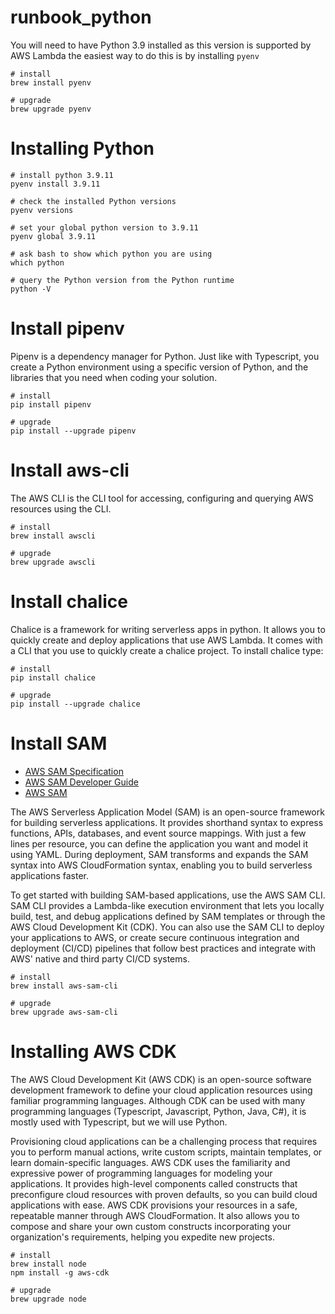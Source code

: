 # runbook_python


You will need to have Python 3.9 installed as this version is supported by AWS Lambda
the easiest way to do this is by installing `pyenv`

```
# install
brew install pyenv

# upgrade
brew upgrade pyenv
```

# Installing Python

```
# install python 3.9.11
pyenv install 3.9.11

# check the installed Python versions
pyenv versions

# set your global python version to 3.9.11
pyenv global 3.9.11

# ask bash to show which python you are using
which python

# query the Python version from the Python runtime
python -V
```

# Install pipenv

Pipenv is a dependency manager for Python. Just like with Typescript, you 
create a Python environment using a specific version of Python, and 
the libraries that you need when coding your solution.

```
# install
pip install pipenv

# upgrade
pip install --upgrade pipenv
```

# Install aws-cli

The AWS CLI is the CLI tool for accessing, configuring and querying AWS resources
using the CLI. 

```
# install
brew install awscli

# upgrade
brew upgrade awscli
```

# Install chalice

Chalice is a framework for writing serverless apps in python. It allows you to quickly create and deploy applications that use AWS Lambda. It comes with a CLI that you use to quickly create a chalice project. To install chalice type:

```
# install
pip install chalice

# upgrade
pip install --upgrade chalice
```

# Install SAM

- [AWS SAM Specification](https://github.com/awsdocs/aws-sam-developer-guide/blob/main/doc_source/sam-specification.md)
- [AWS SAM Developer Guide](https://github.com/awsdocs/aws-sam-developer-guide/blob/main/doc_source/index.md)
- [AWS SAM](https://github.com/aws/serverless-application-model)


The AWS Serverless Application Model (SAM) is an open-source framework for building serverless applications. It provides shorthand syntax to express functions, APIs, databases, and event source mappings. With just a few lines per resource, you can define the application you want and model it using YAML. During deployment, SAM transforms and expands the SAM syntax into AWS CloudFormation syntax, enabling you to build serverless applications faster.

To get started with building SAM-based applications, use the AWS SAM CLI. SAM CLI provides a Lambda-like execution environment that lets you locally build, test, and debug applications defined by SAM templates or through the AWS Cloud Development Kit (CDK). You can also use the SAM CLI to deploy your applications to AWS, or create secure continuous integration and deployment (CI/CD) pipelines that follow best practices and integrate with AWS' native and third party CI/CD systems.

```
# install
brew install aws-sam-cli

# upgrade
brew upgrade aws-sam-cli
```

# Installing AWS CDK

The AWS Cloud Development Kit (AWS CDK) is an open-source software development framework to define your cloud application resources using familiar programming languages. Although CDK can be used with many programming languages (Typescript, Javascript, Python, Java, C#), it is mostly used with Typescript, but we will use Python.

Provisioning cloud applications can be a challenging process that requires you to perform manual actions, write custom scripts, maintain templates, or learn domain-specific languages. AWS CDK uses the familiarity and expressive power of programming languages for modeling your applications. It provides high-level components called constructs that preconfigure cloud resources with proven defaults, so you can build cloud applications with ease. AWS CDK provisions your resources in a safe, repeatable manner through AWS CloudFormation. It also allows you to compose and share your own custom constructs incorporating your organization's requirements, helping you expedite new projects.

```
# install
brew install node
npm install -g aws-cdk

# upgrade
brew upgrade node
```

